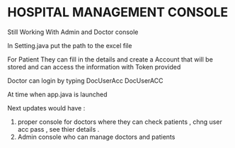 # HOSPITAL MANAGEMENT CONSOLE  


Still Working With Admin and Doctor console



In Setting.java put the path to the excel file 


For Patient 
They can fill in the details and create a Account that will be stored and can access the information with Token provided



Doctor can login by typing 
DocUserAcc
DocUserACC

At time when app.java is launched 



Next updates would have : 
1. proper console for doctors where they can check patients , chng user acc pass , see thier details .
2. Admin console who can manage doctors and patients 

